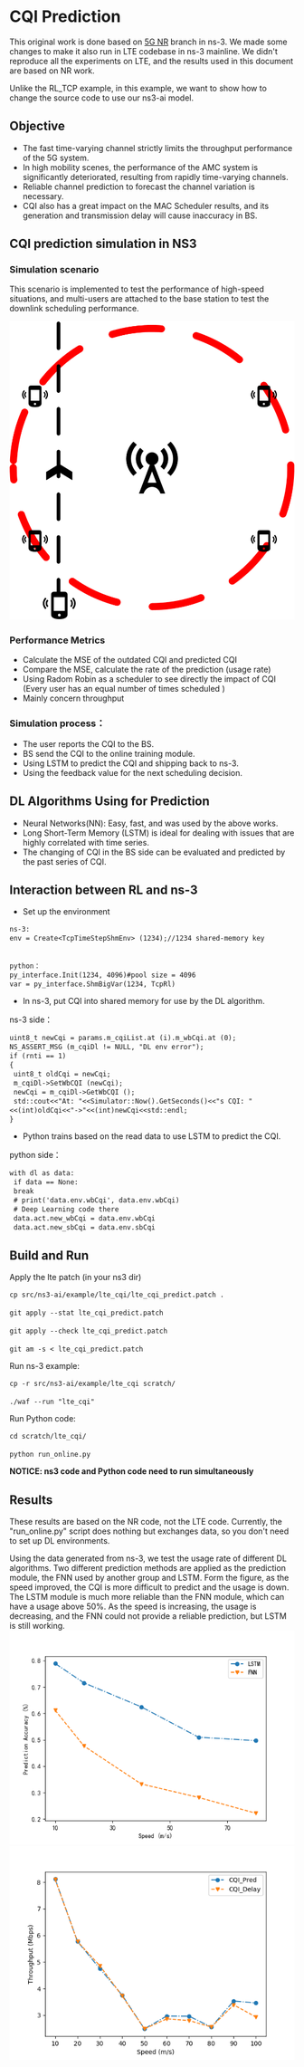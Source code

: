 # CQI Prediction
This original work is done based on [5G NR](https://5g-lena.cttc.es/) branch in ns-3. We made some changes to make it also run in LTE codebase in ns-3 mainline. We didn't reproduce all the experiments on LTE, and the results used in this document are based on NR work.

Unlike the RL_TCP example, in this example, we want to show how to change the source code to use our ns3-ai model. 
## Objective
- The fast time-varying channel strictly limits the throughput performance of the 5G system. 
- In high mobility scenes, the performance of the AMC system is significantly deteriorated, resulting from rapidly time-varying channels. 
- Reliable channel prediction to forecast the channel variation is necessary.
- CQI also has a great impact on the MAC Scheduler results, and its generation and transmission delay will cause inaccuracy in BS.


## CQI prediction simulation in NS3 


### Simulation scenario
This scenario is implemented to test the performance of high-speed situations, and multi-users are attached to the base station to test the downlink scheduling performance.

![scenario](figures/scene1.png)

### Performance Metrics
- Calculate the MSE of the outdated CQI and predicted CQI
- Compare the MSE, calculate the rate of the prediction (usage rate)
- Using Radom Robin as a scheduler to see directly the impact of CQI (Every user has an equal number of times scheduled )
- Mainly concern throughput





### Simulation process：

- The user reports the CQI to the BS. 
- BS send the CQI to the online training module.
- Using LSTM to predict the CQI and shipping back to ns-3. 
- Using the feedback value for the next scheduling decision.



## DL Algorithms Using for Prediction

- Neural Networks(NN): Easy, fast, and was used by the above works.
- Long Short-Term Memory (LSTM) is ideal for dealing with issues that are highly correlated with time series.
- The changing of CQI in the BS side can be evaluated and predicted by the past series of CQI. 



## Interaction between RL and ns-3


- Set up the environment

```
ns-3:
env = Create<TcpTimeStepShmEnv> (1234);//1234 shared-memory key


python：
py_interface.Init(1234, 4096)#pool size = 4096
var = py_interface.ShmBigVar(1234, TcpRl)
```



- In ns-3, put CQI into shared memory for use by the DL algorithm.

ns-3 side：

```
uint8_t newCqi = params.m_cqiList.at (i).m_wbCqi.at (0);
NS_ASSERT_MSG (m_cqiDl != NULL, "DL env error");
if (rnti == 1)
{
 uint8_t oldCqi = newCqi;
 m_cqiDl->SetWbCQI (newCqi);
 newCqi = m_cqiDl->GetWbCQI ();
 std::cout<<"At: "<<Simulator::Now().GetSeconds()<<"s CQI: "<<(int)oldCqi<<"->"<<(int)newCqi<<std::endl;
}
```



- Python trains based on the read data to use LSTM to predict the CQI.

python side：

```
with dl as data:
 if data == None:
 break
 # print('data.env.wbCqi', data.env.wbCqi)
 # Deep Learning code there
 data.act.new_wbCqi = data.env.wbCqi
 data.act.new_sbCqi = data.env.sbCqi
```



## Build and Run
Apply the lte patch (in your ns3 dir)
```
cp src/ns3-ai/example/lte_cqi/lte_cqi_predict.patch .

git apply --stat lte_cqi_predict.patch

git apply --check lte_cqi_predict.patch

git am -s < lte_cqi_predict.patch
```

Run ns-3 example:
```
cp -r src/ns3-ai/example/lte_cqi scratch/

./waf --run "lte_cqi"
```
Run Python code:
```
cd scratch/lte_cqi/

python run_online.py
```

**NOTICE: ns3 code and Python code need to run simultaneously**



## Results
These results are based on the NR code, not the LTE code. Currently, the "run_online.py" script does nothing but exchanges data, so you don't need to set up DL environments.

Using the data generated from ns-3, we test the usage rate of different DL algorithms. Two different prediction methods are applied as the prediction module, the FNN used by another group and LSTM. Form the figure, as the speed improved, the CQI is more difficult to predict and the usage is down. The LSTM module is much more reliable than the FNN module, which can have a usage above 50%. As the speed is increasing, the usage is decreasing, and the FNN could not provide a reliable prediction, but LSTM is still working.
![Accuracy](figures/accuracy_less.png)
![Throughput](figures/throughput.png)